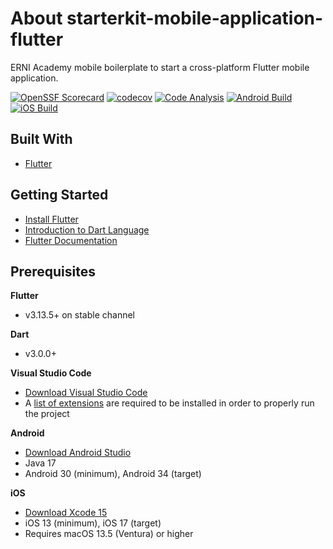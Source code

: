 # About starterkit-mobile-application-flutter

ERNI Academy mobile boilerplate to start a cross-platform Flutter mobile application.

 [![OpenSSF Scorecard](https://api.securityscorecards.dev/projects/github.com/ERNI-Academy/starterkit-mobile-application-flutter/badge)](https://securityscorecards.dev/viewer/?uri=github.com/ERNI-Academy/starterkit-mobile-application-flutter) [![codecov](https://codecov.io/gh/ERNI-Academy/starterkit-mobile-application-flutter/graph/badge.svg?token=IQPAQ95HC6)](https://codecov.io/gh/ERNI-Academy/starterkit-mobile-application-flutter) [![Code Analysis](https://github.com/ERNI-Academy/starterkit-mobile-application-flutter/actions/workflows/ci-code-analysis.yml/badge.svg)](https://github.com/ERNI-Academy/starterkit-mobile-application-flutter/actions/workflows/ci-code-analysis.yml) [![Android Build](https://github.com/ERNI-Academy/starterkit-mobile-application-flutter/actions/workflows/ci-android.yml/badge.svg)](https://github.com/ERNI-Academy/starterkit-mobile-application-flutter/actions/workflows/ci-android.yml) [![iOS Build](https://github.com/ERNI-Academy/starterkit-mobile-application-flutter/actions/workflows/ci-ios.yml/badge.svg)](https://github.com/ERNI-Academy/starterkit-mobile-application-flutter/actions/workflows/ci-ios.yml)

## Built With

- [Flutter](https://flutter.dev)

## Getting Started

- [Install Flutter](https://docs.flutter.dev/get-started/install)
- [Introduction to Dart Language](https://dart.dev/guides/language/language-tour)
- [Flutter Documentation](https://docs.flutter.dev/)

## Prerequisites

**Flutter**
- v3.13.5+ on stable channel

**Dart**
- v3.0.0+

**Visual Studio Code**
- [Download Visual Studio Code](https://code.visualstudio.com/download)
- A [list of extensions](../starterkit_app/.vscode/extensions.json) are required to be installed in order to properly run the project

**Android**
- [Download Android Studio](https://developer.android.com/studio)
- Java 17
- Android 30 (minimum), Android 34 (target)

**iOS**
- [Download Xcode 15](https://developer.apple.com/download/all/)
- iOS 13 (minimum), iOS 17 (target)
- Requires macOS 13.5 (Ventura) or higher
